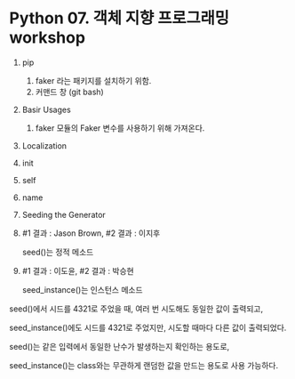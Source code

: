 # Python 07. 객체 지향 프로그래밍 workshop

1. pip
   1. faker 라는 패키지를 설치하기 위함.
   2. 커맨드 창 (git bash)


2. Basir Usages

   1. faker 모듈의 Faker 변수를 사용하기 위해 가져온다.

3.  Localization

   1.  init
   2. self
   3. name

4.  Seeding the Generator

   1. #1 결과 : Jason Brown, #2 결과 : 이지후

      seed()는 정적 메소드

   2. #1 결과 : 이도윤, #2 결과 : 박승현

      seed_instance()는 인스턴스 메소드

   seed()에서 시드를 4321로 주었을 때, 여러 번 시도해도 동일한 값이 출력되고, 

   seed_instance()에도 시드를 4321로 주었지만, 시도할 때마다 다른 값이 출력되었다.

   seed()는 같은 입력에서 동일한 난수가 발생하는지 확인하는 용도로, 

   seed_instance()는 class와는 무관하게 랜덤한 값을 만드는 용도로 사용 가능하다.